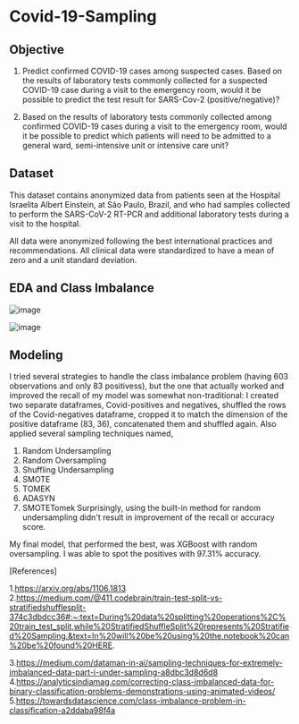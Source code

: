 # Covid-19-Sampling

## Objective
1. Predict confirmed COVID-19 cases among suspected cases.
Based on the results of laboratory tests commonly collected for a suspected COVID-19 case during a visit to the emergency room, would it be possible to predict the test result for SARS-Cov-2 (positive/negative)?

2. Based on the results of laboratory tests commonly collected among confirmed COVID-19 cases during a visit to the emergency room, would it be possible to predict which patients will need to be admitted to a general ward, semi-intensive unit or intensive care unit?

## Dataset
This dataset contains anonymized data from patients seen at the Hospital Israelita Albert Einstein, at São Paulo, Brazil, and who had samples collected to perform the SARS-CoV-2 RT-PCR and additional laboratory tests during a visit to the hospital.

All data were anonymized following the best international practices and recommendations. All clinical data were standardized to have a mean of zero and a unit standard deviation.

## EDA and Class Imbalance
![image](https://user-images.githubusercontent.com/46320744/130268877-99b3f4d6-9e70-4d4a-9030-f2d8f0c7604f.png)

![image](https://user-images.githubusercontent.com/46320744/130269276-36c4d566-4643-4828-b05c-f8503401a9dc.png)

## Modeling
I tried several strategies to handle the class imbalance problem (having 603 observations and only 83 positivess), but the one that actually worked and improved the recall of my model was somewhat non-traditional: I created two separate dataframes, Covid-positives and negatives, shuffled the rows of the Covid-negatives dataframe, cropped it to match the dimension of the positive dataframe (83, 36), concatenated them and shuffled again. Also applied several sampling techniques named, 
1. Random Undersampling
2. Random Oversampling
3. Shuffling Undersampling
4. SMOTE
5. TOMEK
6. ADASYN
7. SMOTETomek
Surprisingly, using the built-in method for random undersampling didn't result in improvement of the recall or accuracy score.

My final model, that performed the best, was XGBoost with  random oversampling. I was able to spot the positives with 97.31% accuracy.


[References]


1.https://arxiv.org/abs/1106.1813
2.https://medium.com/@411.codebrain/train-test-split-vs-stratifiedshufflesplit-374c3dbdcc36#:~:text=During%20data%20splitting%20operations%2C%20train_test_split,while%20StratifiedShuffleSplit%20represents%20Stratified%20Sampling.&text=In%20will%20be%20using%20the,notebook%20can%20be%20found%20HERE.

3.https://medium.com/dataman-in-ai/sampling-techniques-for-extremely-imbalanced-data-part-i-under-sampling-a8dbc3d8d6d8
4.https://analyticsindiamag.com/correcting-class-imbalanced-data-for-binary-classification-problems-demonstrations-using-animated-videos/
5.https://towardsdatascience.com/class-imbalance-problem-in-classification-a2ddaba98f4a
